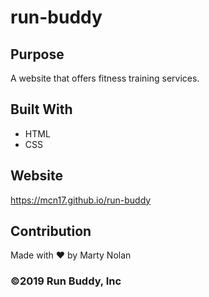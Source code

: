 # run-buddy

## Purpose
A website that offers fitness training services.

## Built With
* HTML
* CSS

## Website
https://mcn17.github.io/run-buddy

## Contribution
Made with ❤️ by Marty Nolan


### ©️2019 Run Buddy, Inc
